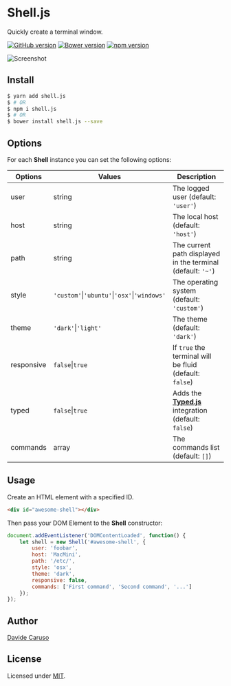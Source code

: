 # Shell.js

Quickly create a terminal window.

[![GitHub version](https://badge.fury.io/gh/davidecaruso%2Fshell.js.svg)](https://badge.fury.io/gh/davidecaruso%2Fshell.js)
[![Bower version](https://badge.fury.io/bo/shell.js.svg)](#install)
[![npm version](https://badge.fury.io/js/shell.js.svg)](https://www.npmjs.com/package/shell.js)

![Screenshot](https://github.com/davidecaruso/shell.js/raw/master/assets/images/screenshot.png)

## Install

```bash
$ yarn add shell.js
$ # OR
$ npm i shell.js
$ # OR
$ bower install shell.js --save
```

## Options

For each **Shell** instance you can set the following options:

| Options       | Values                                                    | Description                                                            |
| ------------- | --------------------------------------------------------- | ---------------------------------------------------------------------- |
| user          | string                                                    | The logged user (default: `'user'`)                                    |
| host          | string                                                    | The local host (default: `'host'`)                                     |
| path          | string                                                    | The current path displayed in the terminal (default: `'~'`)            |
| style         | `'custom'`&#124;`'ubuntu'`&#124;`'osx'`&#124;`'windows'`  | The operating system (default: `'custom'`)                             |
| theme         | `'dark'`&#124;`'light'`                                   | The theme (default: `'dark'`)                                          |
| responsive    | `false`&#124;`true`                                       | If `true` the terminal will be fluid (default: `false`)                |
| typed         | `false`&#124;`true`                                       | Adds the **[Typed.js][typedjs]** integration (default: `false`)     |
| commands      | array                                                     | The commands list (default: `[]`)                                      |


## Usage

Create an HTML element with a specified ID. 
```html
<div id="awesome-shell"></div>
```

Then pass your DOM Element to the **Shell** constructor:

```javascript
document.addEventListener('DOMContentLoaded', function() {
    let shell = new Shell('#awesome-shell', {
        user: 'foobar',
        host: 'MacMini',
        path: '/etc/',
        style: 'osx',
        theme: 'dark',
        responsive: false,
        commands: ['First command', 'Second command', '...']
    });
});
```

## Author

[Davide Caruso][linkedin]

## License

Licensed under [MIT][mit].

[linkedin]: https://it.linkedin.com/in/davidecaruso93
[mit]: https://opensource.org/licenses/mit-license.php
[jquery]: http://jquery.com/
[grunt]: http://gruntjs.com/
[typedjs]: https://github.com/mattboldt/typed.js/